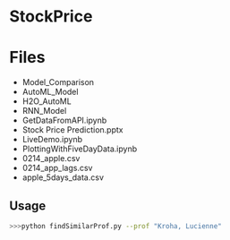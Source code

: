 # StockPrice

# Files

- Model_Comparison
- AutoML_Model
- H2O_AutoML
- RNN_Model
- GetDataFromAPI.ipynb
- Stock Price Prediction.pptx
- LiveDemo.ipynb
- PlottingWithFiveDayData.ipynb
- 0214_apple.csv
- 0214_app_lags.csv
- apple_5days_data.csv

## Usage


```bash
>>>python findSimilarProf.py --prof "Kroha, Lucienne"
```